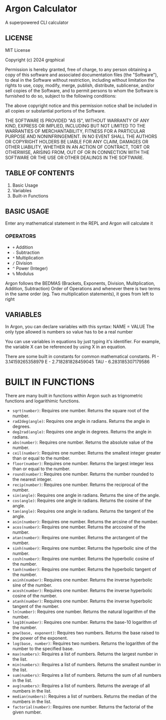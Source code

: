 # Argon Calculator

A superpowered CLI calculator

## LICENSE

MIT License

Copyright (c) 2024 grqphical

Permission is hereby granted, free of charge, to any person obtaining a copy
of this software and associated documentation files (the "Software"), to deal
in the Software without restriction, including without limitation the rights
to use, copy, modify, merge, publish, distribute, sublicense, and/or sell
copies of the Software, and to permit persons to whom the Software is
furnished to do so, subject to the following conditions:

The above copyright notice and this permission notice shall be included in all
copies or substantial portions of the Software.

THE SOFTWARE IS PROVIDED "AS IS", WITHOUT WARRANTY OF ANY KIND, EXPRESS OR
IMPLIED, INCLUDING BUT NOT LIMITED TO THE WARRANTIES OF MERCHANTABILITY,
FITNESS FOR A PARTICULAR PURPOSE AND NONINFRINGEMENT. IN NO EVENT SHALL THE
AUTHORS OR COPYRIGHT HOLDERS BE LIABLE FOR ANY CLAIM, DAMAGES OR OTHER
LIABILITY, WHETHER IN AN ACTION OF CONTRACT, TORT OR OTHERWISE, ARISING FROM,
OUT OF OR IN CONNECTION WITH THE SOFTWARE OR THE USE OR OTHER DEALINGS IN THE
SOFTWARE.

## TABLE OF CONTENTS

1. Basic Usage
2. Variables
3. Built-in Functions

## BASIC USAGE

Enter any mathematical statement in the REPL and Argon will calculate it

### OPERATORS

- `+` Addition
- `-` Subtraction
- `*` Multiplication
- `/` Division
- `^` Power (Integer)
- `%` Modulus

Argon follows the BEDMAS (Brackets, Exponents, Division, Mulitplication, Addition, Subtraction)
Order of Operations and whenever there is two terms in the same order (eg. Two multiplication statements),
it goes from left to right

## VARIABLES

In Argon, you can declare variables with this syntax:
NAME = VALUE
The only type allowed is numbers so value has to be a real number

You can use variables in equations by just typing it's identifier. For example, the variable X can be referenced by using X
in an equation.

There are some built in constants for common mathematical constants.
PI - 3.14159265358979
E - 2.718281828459045
TAU - 6.283185307179586

# BUILT IN FUNCTIONS

There are many built in functions within Argon such as trignometric functions and logarithimic functions.

- `sqrt(number)`: Requires one number. Returns the square root of the number.
- `rad2deg(angle)`: Requires one angle in radians. Returns the angle in degrees.
- `deg2rad(angle)`: Requires one angle in degrees. Returns the angle in radians.
- `abs(number)`: Requires one number. Returns the absolute value of the number.
- `ceil(number)`: Requires one number. Returns the smallest integer greater than or equal to the number.
- `floor(number)`: Requires one number. Returns the largest integer less than or equal to the number.
- `round(number)`: Requires one number. Returns the number rounded to the nearest integer.
- `recip(number)`: Requires one number. Returns the reciprocal of the number.
- `sin(angle)`: Requires one angle in radians. Returns the sine of the angle.
- `cos(angle)`: Requires one angle in radians. Returns the cosine of the angle.
- `tan(angle)`: Requires one angle in radians. Returns the tangent of the angle.
- `asin(number)`: Requires one number. Returns the arcsine of the number.
- `acos(number)`: Requires one number. Returns the arccosine of the number.
- `atan(number)`: Requires one number. Returns the arctangent of the number.
- `sinh(number)`: Requires one number. Returns the hyperbolic sine of the number.
- `cosh(number)`: Requires one number. Returns the hyperbolic cosine of the number.
- `tanh(number)`: Requires one number. Returns the hyperbolic tangent of the number.
- `asinh(number)`: Requires one number. Returns the inverse hyperbolic sine of the number.
- `acosh(number)`: Requires one number. Returns the inverse hyperbolic cosine of the number.
- `atanh(number)`: Requires one number. Returns the inverse hyperbolic tangent of the number.
- `ln(number)`: Requires one number. Returns the natural logarithm of the number.
- `log10(number)`: Requires one number. Returns the base-10 logarithm of the number.
- `pow(base, exponent)`: Requires two numbers. Returns the base raised to the power of the exponent.
- `log(base, number)`: Requires two numbers. Returns the logarithm of the number to the specified base.
- `max(numbers)`: Requires a list of numbers. Returns the largest number in the list.
- `min(numbers)`: Requires a list of numbers. Returns the smallest number in the list.
- `sum(numbers)`: Requires a list of numbers. Returns the sum of all numbers in the list.
- `avg(numbers)`: Requires a list of numbers. Returns the average of all numbers in the list.
- `median(numbers)`: Requires a list of numbers. Returns the median of the numbers in the list.
- `factorial(number)`: Requires one number. Returns the factorial of the given number.
